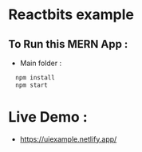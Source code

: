 # Reactbits example

## To Run this MERN App : 

- Main folder : 

```bash
  npm install 
  npm start
```

# Live Demo :

- https://uiexample.netlify.app/